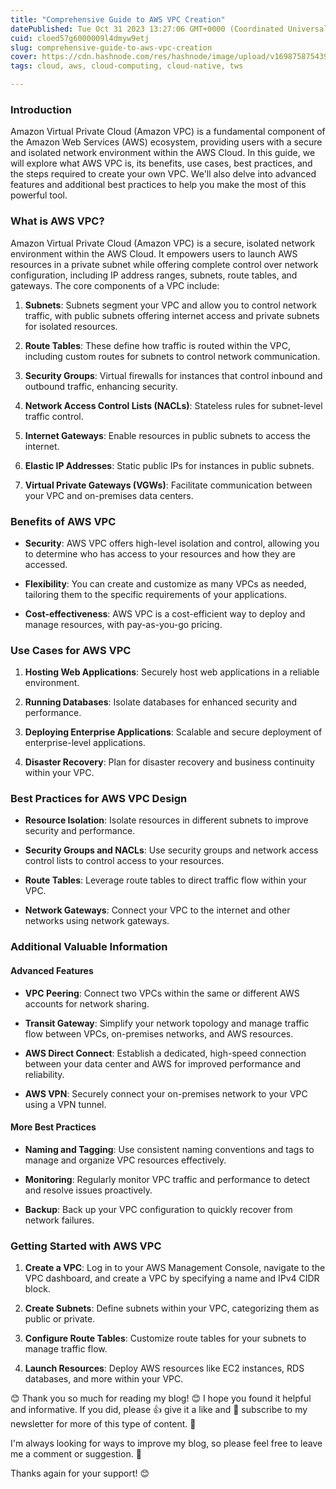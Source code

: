 ```yaml
---
title: "Comprehensive Guide to AWS VPC Creation"
datePublished: Tue Oct 31 2023 13:27:06 GMT+0000 (Coordinated Universal Time)
cuid: cloed57g6000009l4dmyw9etj
slug: comprehensive-guide-to-aws-vpc-creation
cover: https://cdn.hashnode.com/res/hashnode/image/upload/v1698758754399/6aa84c4c-bdc5-4c09-bdb4-2b79ce0da825.png
tags: cloud, aws, cloud-computing, cloud-native, tws

---
```


### **Introduction**

Amazon Virtual Private Cloud (Amazon VPC) is a fundamental component of the Amazon Web Services (AWS) ecosystem, providing users with a secure and isolated network environment within the AWS Cloud. In this guide, we will explore what AWS VPC is, its benefits, use cases, best practices, and the steps required to create your own VPC. We'll also delve into advanced features and additional best practices to help you make the most of this powerful tool.

### **What is AWS VPC?**

Amazon Virtual Private Cloud (Amazon VPC) is a secure, isolated network environment within the AWS Cloud. It empowers users to launch AWS resources in a private subnet while offering complete control over network configuration, including IP address ranges, subnets, route tables, and gateways. The core components of a VPC include:

1. **Subnets**: Subnets segment your VPC and allow you to control network traffic, with public subnets offering internet access and private subnets for isolated resources.
    
2. **Route Tables**: These define how traffic is routed within the VPC, including custom routes for subnets to control network communication.
    
3. **Security Groups**: Virtual firewalls for instances that control inbound and outbound traffic, enhancing security.
    
4. **Network Access Control Lists (NACLs)**: Stateless rules for subnet-level traffic control.
    
5. **Internet Gateways**: Enable resources in public subnets to access the internet.
    
6. **Elastic IP Addresses**: Static public IPs for instances in public subnets.
    
7. **Virtual Private Gateways (VGWs)**: Facilitate communication between your VPC and on-premises data centers.
    

### **Benefits of AWS VPC**

* **Security**: AWS VPC offers high-level isolation and control, allowing you to determine who has access to your resources and how they are accessed.
    
* **Flexibility**: You can create and customize as many VPCs as needed, tailoring them to the specific requirements of your applications.
    
* **Cost-effectiveness**: AWS VPC is a cost-efficient way to deploy and manage resources, with pay-as-you-go pricing.
    

### **Use Cases for AWS VPC**

1. **Hosting Web Applications**: Securely host web applications in a reliable environment.
    
2. **Running Databases**: Isolate databases for enhanced security and performance.
    
3. **Deploying Enterprise Applications**: Scalable and secure deployment of enterprise-level applications.
    
4. **Disaster Recovery**: Plan for disaster recovery and business continuity within your VPC.
    

### **Best Practices for AWS VPC Design**

* **Resource Isolation**: Isolate resources in different subnets to improve security and performance.
    
* **Security Groups and NACLs**: Use security groups and network access control lists to control access to your resources.
    
* **Route Tables**: Leverage route tables to direct traffic flow within your VPC.
    
* **Network Gateways**: Connect your VPC to the internet and other networks using network gateways.
    

### **Additional Valuable Information**

#### Advanced Features

* **VPC Peering**: Connect two VPCs within the same or different AWS accounts for network sharing.
    
* **Transit Gateway**: Simplify your network topology and manage traffic flow between VPCs, on-premises networks, and AWS resources.
    
* **AWS Direct Connect**: Establish a dedicated, high-speed connection between your data center and AWS for improved performance and reliability.
    
* **AWS VPN**: Securely connect your on-premises network to your VPC using a VPN tunnel.
    

#### More Best Practices

* **Naming and Tagging**: Use consistent naming conventions and tags to manage and organize VPC resources effectively.
    
* **Monitoring**: Regularly monitor VPC traffic and performance to detect and resolve issues proactively.
    
* **Backup**: Back up your VPC configuration to quickly recover from network failures.
    

### **Getting Started with AWS VPC**

1. **Create a VPC**: Log in to your AWS Management Console, navigate to the VPC dashboard, and create a VPC by specifying a name and IPv4 CIDR block.
    
2. **Create Subnets**: Define subnets within your VPC, categorizing them as public or private.
    
3. **Configure Route Tables**: Customize route tables for your subnets to manage traffic flow.
    
4. **Launch Resources**: Deploy AWS resources like EC2 instances, RDS databases, and more within your VPC.
    

😊 Thank you so much for reading my blog! 😊 I hope you found it helpful and informative. If you did, please 👍 give it a like and 💌 subscribe to my newsletter for more of this type of content. 💌

I'm always looking for ways to improve my blog, so please feel free to leave me a comment or suggestion. 💬

Thanks again for your support! 😊
